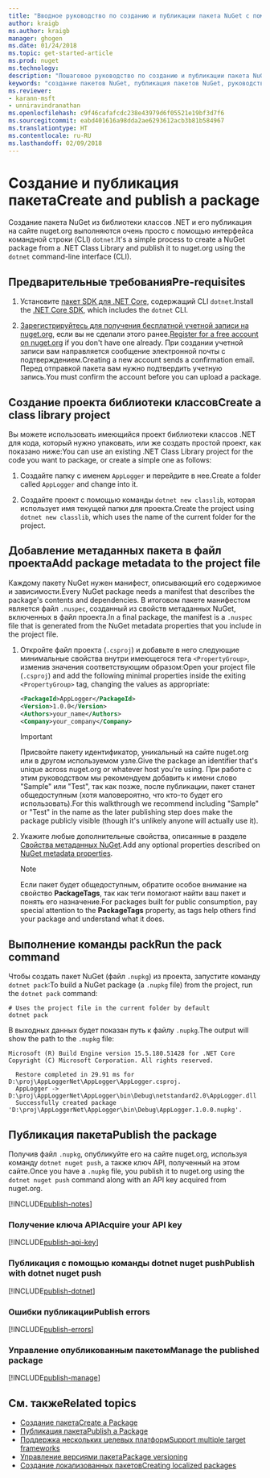 ```yaml
---
title: "Вводное руководство по созданию и публикации пакета NuGet с помощью интерфейса командной строки dotnet | Документация Майкрософт"
author: kraigb
ms.author: kraigb
manager: ghogen
ms.date: 01/24/2018
ms.topic: get-started-article
ms.prod: nuget
ms.technology: 
description: "Пошаговое руководство по созданию и публикации пакета NuGet с помощью .NET Core CLI — dotnet."
keywords: "создание пакетов NuGet, публикация пакетов NuGet, руководство NuGet, публикация пакетов NuGet с помощью dotnet"
ms.reviewer:
- karann-msft
- unniravindranathan
ms.openlocfilehash: c9f46cafafcdc238e43979d6f05521e19bf3d7f6
ms.sourcegitcommit: eabd401616a98dda2ae6293612acb3b81b584967
ms.translationtype: HT
ms.contentlocale: ru-RU
ms.lasthandoff: 02/09/2018
---
```

# <a name="create-and-publish-a-package"></a><span data-ttu-id="c3789-104">Создание и публикация пакета</span><span class="sxs-lookup"><span data-stu-id="c3789-104">Create and publish a package</span></span>

<span data-ttu-id="c3789-105">Создание пакета NuGet из библиотеки классов .NET и его публикация на сайте nuget.org выполняются очень просто с помощью интерфейса командной строки (CLI) `dotnet`.</span><span class="sxs-lookup"><span data-stu-id="c3789-105">It's a simple process to create a NuGet package from a .NET Class Library and publish it to nuget.org using the `dotnet` command-line interface (CLI).</span></span>

## <a name="pre-requisites"></a><span data-ttu-id="c3789-106">Предварительные требования</span><span class="sxs-lookup"><span data-stu-id="c3789-106">Pre-requisites</span></span>

1. <span data-ttu-id="c3789-107">Установите [пакет SDK для .NET Core](https://www.microsoft.com/net/download/), содержащий CLI `dotnet`.</span><span class="sxs-lookup"><span data-stu-id="c3789-107">Install the [.NET Core SDK](https://www.microsoft.com/net/download/), which includes the `dotnet` CLI.</span></span>

1. <span data-ttu-id="c3789-108">[Зарегистрируйтесь для получения бесплатной учетной записи на nuget.org](https://www.nuget.org/users/account/LogOn?returnUrl=%2F), если вы не сделали этого ранее.</span><span class="sxs-lookup"><span data-stu-id="c3789-108">[Register for a free account on nuget.org](https://www.nuget.org/users/account/LogOn?returnUrl=%2F) if you don't have one already.</span></span> <span data-ttu-id="c3789-109">При создании учетной записи вам направляется сообщение электронной почты с подтверждением.</span><span class="sxs-lookup"><span data-stu-id="c3789-109">Creating a new account sends a confirmation email.</span></span> <span data-ttu-id="c3789-110">Перед отправкой пакета вам нужно подтвердить учетную запись.</span><span class="sxs-lookup"><span data-stu-id="c3789-110">You must confirm the account before you can upload a package.</span></span>

## <a name="create-a-class-library-project"></a><span data-ttu-id="c3789-111">Создание проекта библиотеки классов</span><span class="sxs-lookup"><span data-stu-id="c3789-111">Create a class library project</span></span>

<span data-ttu-id="c3789-112">Вы можете использовать имеющийся проект библиотеки классов .NET для кода, который нужно упаковать, или же создать простой проект, как показано ниже:</span><span class="sxs-lookup"><span data-stu-id="c3789-112">You can use an existing .NET Class Library project for the code you want to package, or create a simple one as follows:</span></span>

1. <span data-ttu-id="c3789-113">Создайте папку с именем `AppLogger` и перейдите в нее.</span><span class="sxs-lookup"><span data-stu-id="c3789-113">Create a folder called `AppLogger` and change into it.</span></span>

1. <span data-ttu-id="c3789-114">Создайте проект с помощью команды `dotnet new classlib`, которая использует имя текущей папки для проекта.</span><span class="sxs-lookup"><span data-stu-id="c3789-114">Create the project using `dotnet new classlib`, which uses the name of the current folder for the project.</span></span>

## <a name="add-package-metadata-to-the-project-file"></a><span data-ttu-id="c3789-115">Добавление метаданных пакета в файл проекта</span><span class="sxs-lookup"><span data-stu-id="c3789-115">Add package metadata to the project file</span></span>

<span data-ttu-id="c3789-116">Каждому пакету NuGet нужен манифест, описывающий его содержимое и зависимости.</span><span class="sxs-lookup"><span data-stu-id="c3789-116">Every NuGet package needs a manifest that describes the package's contents and dependencies.</span></span> <span data-ttu-id="c3789-117">В итоговом пакете манифестом является файл `.nuspec`, созданный из свойств метаданных NuGet, включенных в файл проекта.</span><span class="sxs-lookup"><span data-stu-id="c3789-117">In a final package, the manifest is a `.nuspec` file that is generated from the NuGet metadata properties that you include in the project file.</span></span>

1. <span data-ttu-id="c3789-118">Откройте файл проекта (`.csproj`) и добавьте в него следующие минимальные свойства внутри имеющегося тега `<PropertyGroup>`, изменив значения соответствующим образом:</span><span class="sxs-lookup"><span data-stu-id="c3789-118">Open your project file (`.csproj`) and add the following minimal properties inside the exiting `<PropertyGroup>` tag, changing the values as appropriate:</span></span>

    ```xml
    <PackageId>AppLogger</PackageId>
    <Version>1.0.0</Version>
    <Authors>your_name</Authors>
    <Company>your_company</Company>
    ```

    > [!Important]
    > <span data-ttu-id="c3789-119">Присвойте пакету идентификатор, уникальный на сайте nuget.org или в другом используемом узле.</span><span class="sxs-lookup"><span data-stu-id="c3789-119">Give the package an identifier that's unique across nuget.org or whatever host you're using.</span></span> <span data-ttu-id="c3789-120">При работе с этим руководством мы рекомендуем добавить к имени слово "Sample" или "Test", так как позже, после публикации, пакет станет общедоступным (хотя маловероятно, что кто-то будет его использовать).</span><span class="sxs-lookup"><span data-stu-id="c3789-120">For this walkthrough we recommend including "Sample" or "Test" in the name as the later publishing step does make the package publicly visible (though it's unlikely anyone will actually use it).</span></span>

1. <span data-ttu-id="c3789-121">Укажите любые дополнительные свойства, описанные в разделе [Свойства метаданных NuGet](/dotnet/core/tools/csproj#nuget-metadata-properties).</span><span class="sxs-lookup"><span data-stu-id="c3789-121">Add any optional properties described on [NuGet metadata properties](/dotnet/core/tools/csproj#nuget-metadata-properties).</span></span>

    > [!Note]
    > <span data-ttu-id="c3789-122">Если пакет будет общедоступным, обратите особое внимание на свойство **PackageTags**, так как теги помогают найти ваш пакет и понять его назначение.</span><span class="sxs-lookup"><span data-stu-id="c3789-122">For packages built for public consumption, pay special attention to the **PackageTags** property, as tags help others find your package and understand what it does.</span></span>

## <a name="run-the-pack-command"></a><span data-ttu-id="c3789-123">Выполнение команды pack</span><span class="sxs-lookup"><span data-stu-id="c3789-123">Run the pack command</span></span>

<span data-ttu-id="c3789-124">Чтобы создать пакет NuGet (файл `.nupkg`) из проекта, запустите команду `dotnet pack`:</span><span class="sxs-lookup"><span data-stu-id="c3789-124">To build a NuGet package (a `.nupkg` file) from the project, run the `dotnet pack` command:</span></span>

```cli
# Uses the project file in the current folder by default
dotnet pack
```

<span data-ttu-id="c3789-125">В выходных данных будет показан путь к файлу `.nupkg`.</span><span class="sxs-lookup"><span data-stu-id="c3789-125">The output will show the path to the `.nupkg` file:</span></span>

```output
Microsoft (R) Build Engine version 15.5.180.51428 for .NET Core
Copyright (C) Microsoft Corporation. All rights reserved.

  Restore completed in 29.91 ms for D:\proj\AppLoggerNet\AppLogger\AppLogger.csproj.
  AppLogger -> D:\proj\AppLoggerNet\AppLogger\bin\Debug\netstandard2.0\AppLogger.dll
  Successfully created package 'D:\proj\AppLoggerNet\AppLogger\bin\Debug\AppLogger.1.0.0.nupkg'.
```

## <a name="publish-the-package"></a><span data-ttu-id="c3789-126">Публикация пакета</span><span class="sxs-lookup"><span data-stu-id="c3789-126">Publish the package</span></span>

<span data-ttu-id="c3789-127">Получив файл `.nupkg`, опубликуйте его на сайте nuget.org, используя команду `dotnet nuget push`, а также ключ API, полученный на этом сайте.</span><span class="sxs-lookup"><span data-stu-id="c3789-127">Once you have a `.nupkg` file, you publish it to nuget.org using the `dotnet nuget push` command along with an API key acquired from nuget.org.</span></span>

[!INCLUDE[publish-notes](includes/publish-notes.md)]

### <a name="acquire-your-api-key"></a><span data-ttu-id="c3789-128">Получение ключа API</span><span class="sxs-lookup"><span data-stu-id="c3789-128">Acquire your API key</span></span>

[!INCLUDE[publish-api-key](includes/publish-api-key.md)]

### <a name="publish-with-dotnet-nuget-push"></a><span data-ttu-id="c3789-129">Публикация с помощью команды dotnet nuget push</span><span class="sxs-lookup"><span data-stu-id="c3789-129">Publish with dotnet nuget push</span></span>

[!INCLUDE[publish-dotnet](includes/publish-dotnet.md)]

### <a name="publish-errors"></a><span data-ttu-id="c3789-130">Ошибки публикации</span><span class="sxs-lookup"><span data-stu-id="c3789-130">Publish errors</span></span>

[!INCLUDE[publish-errors](includes/publish-errors.md)]


### <a name="manage-the-published-package"></a><span data-ttu-id="c3789-131">Управление опубликованным пакетом</span><span class="sxs-lookup"><span data-stu-id="c3789-131">Manage the published package</span></span>

[!INCLUDE[publish-manage](includes/publish-manage.md)]

## <a name="related-topics"></a><span data-ttu-id="c3789-132">См. также</span><span class="sxs-lookup"><span data-stu-id="c3789-132">Related topics</span></span>

- [<span data-ttu-id="c3789-133">Создание пакета</span><span class="sxs-lookup"><span data-stu-id="c3789-133">Create a Package</span></span>](../create-packages/creating-a-package.md)
- [<span data-ttu-id="c3789-134">Публикация пакета</span><span class="sxs-lookup"><span data-stu-id="c3789-134">Publish a Package</span></span>](../create-packages/publish-a-package.md)
- [<span data-ttu-id="c3789-135">Поддержка нескольких целевых платформ</span><span class="sxs-lookup"><span data-stu-id="c3789-135">Support multiple target frameworks</span></span>](../create-packages/supporting-multiple-target-frameworks.md)
- [<span data-ttu-id="c3789-136">Управление версиями пакета</span><span class="sxs-lookup"><span data-stu-id="c3789-136">Package versioning</span></span>](../reference/package-versioning.md)
- [<span data-ttu-id="c3789-137">Создание локализованных пакетов</span><span class="sxs-lookup"><span data-stu-id="c3789-137">Creating localized packages</span></span>](../create-packages/creating-localized-packages.md)
